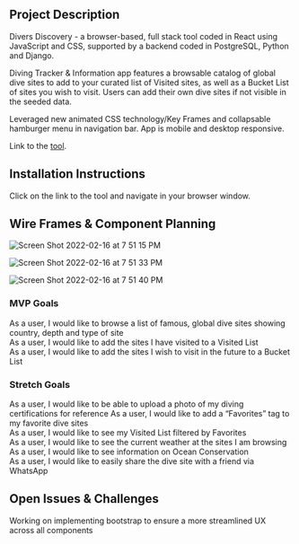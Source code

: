 ## Project Description 
Divers Discovery - a browser-based, full stack tool coded in React using JavaScript and CSS, supported by a backend coded in PostgreSQL, Python and Django.

Diving Tracker & Information app features a browsable catalog of global dive sites to add to your curated list of Visited sites, as well as a Bucket List of sites you wish to visit. Users can add their own dive sites if not visible in the seeded data.

Leveraged new animated CSS technology/Key Frames and collapsable hamburger menu in navigation bar.
App is mobile and desktop responsive.


Link to the [tool](https://divers-discovery.netlify.app/).


## Installation Instructions
Click on the link to the tool and navigate in your browser window.


## Wire Frames & Component Planning
![Screen Shot 2022-02-16 at 7 51 15 PM](https://user-images.githubusercontent.com/93795090/154383242-5ea5a256-2ebe-417a-a085-c24e09bd75c5.png)


![Screen Shot 2022-02-16 at 7 51 33 PM](https://user-images.githubusercontent.com/93795090/154383178-730d208e-e64e-4df2-8f77-775b152a8571.png)

![Screen Shot 2022-02-16 at 7 51 40 PM](https://user-images.githubusercontent.com/93795090/154383188-e42238ee-64eb-4157-9a96-ffcd302e3a3b.png)


### MVP Goals
As a user, I would like to browse a list of famous, global dive sites showing country, depth and type of site<br>
As a user, I would like to add the sites I have visited to a Visited List<br>
As a user, I would like to add the sites I wish to visit in the future to a Bucket List<br>

### Stretch Goals
As a user, I would like to be able to upload a photo of my diving certifications for reference
As a user, I would like to add a “Favorites” tag to my favorite dive sites<br>
As a user, I would like to see my Visited List filtered by Favorites<br>
As a user, I would like to see the current weather at the sites I am browsing<br>
As a user, I would like to see information on Ocean Conservation<br>
As a user, I would like to easily share the dive site with a friend via WhatsApp<br>

## Open Issues & Challenges
Working on implementing bootstrap to ensure a more streamlined UX across all components <br>
